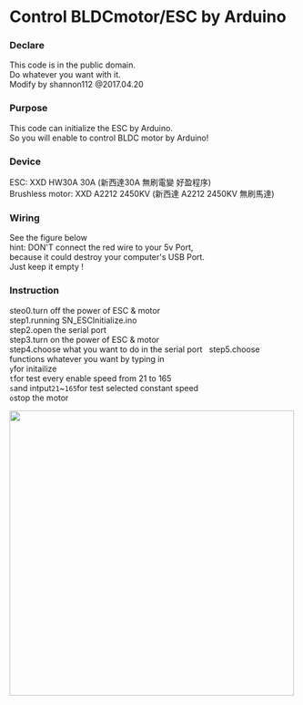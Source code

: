 # Control BLDCmotor/ESC by Arduino
### Declare  
This code is in the public domain.  
Do whatever you want with it.  
Modify by shannon112 @2017.04.20  
  
### Purpose  
This code can initialize the ESC by Arduino.  
So you will enable to control BLDC motor by Arduino! 
  
### Device  
ESC: XXD HW30A 30A (新西達30A 無刷電變 好盈程序)  
Brushless motor: XXD A2212 2450KV (新西達 A2212 2450KV 無刷馬達)  
   
### Wiring  
See the figure below    
hint: DON'T connect the red wire to your 5v Port,  
because it could destroy your computer's USB Port.  
Just keep it empty !  
  
### Instruction  
steo0.turn off the power of ESC & motor  
step1.running SN_ESCInitialize.ino   
step2.open the serial port  
step3.turn on the power of ESC & motor  
step4.choose what you want to do in the serial port  
step5.choose functions whatever you want by typing in   
```y```for initailize  
```t```for test every enable speed from 21 to 165  
```s```and intput```21```~```165```for test selected constant speed  
```o```stop the motor   

<img src="https://raw.githubusercontent.com/shannon112/arduino_ESCandBLDC/master/image.jpg" width="500">
